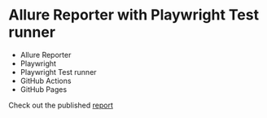 # Allure Reporter with Playwright Test runner

* Allure Reporter
* Playwright
* Playwright Test runner
* GitHub Actions
* GitHub Pages

Check out the published [report](https://elaichenkov.github.io/allure-playwright-example/13/)

